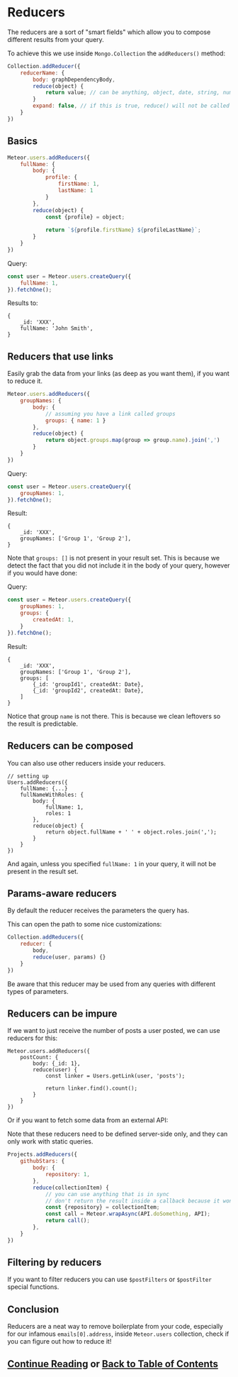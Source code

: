 # Reducers

The reducers are a sort of "smart fields" which allow you to compose different results
from your query.

To achieve this we use inside `Mongo.Collection` the `addReducers()` method:
```js
Collection.addReducer({
    reducerName: {
        body: graphDependencyBody,
        reduce(object) {
            return value; // can be anything, object, date, string, number, etc
        }
        expand: false, // if this is true, reduce() will not be called and body() will not be cleaned
    }
})
```

## Basics

```js
Meteor.users.addReducers({
    fullName: {
        body: {
            profile: {
                firstName: 1,
                lastName: 1
            }
        },
        reduce(object) {
            const {profile} = object;
            
            return `${profile.firstName} ${profileLastName}`;
        }
    }
})
```

Query:
```js
const user = Meteor.users.createQuery({
    fullName: 1,
}).fetchOne();
```

Results to:
```
{
    _id: 'XXX',
    fullName: 'John Smith',
}
```

## Reducers that use links

Easily grab the data from your links (as deep as you want them), if you want to reduce it.

```js
Meteor.users.addReducers({
    groupNames: { 
        body: {
            // assuming you have a link called groups
            groups: { name: 1 } 
        },
        reduce(object) {
            return object.groups.map(group => group.name).join(',')
        }
    }
})
```

Query:
```js
const user = Meteor.users.createQuery({
    groupNames: 1,
}).fetchOne();
```

Result:
```
{
    _id: 'XXX',
    groupNames: ['Group 1', 'Group 2'],
}
```

Note that `groups: []` is not present in your result set. This is because we detect the fact that you
did not include it in the body of your query, however if you would have done:

Query:
```js
const user = Meteor.users.createQuery({
    groupNames: 1,
    groups: {
        createdAt: 1,
    }
}).fetchOne();
```

Result:
```
{
    _id: 'XXX',
    groupNames: ['Group 1', 'Group 2'],
    groups: [
        {_id: 'groupId1', createdAt: Date},
        {_id: 'groupId2', createdAt: Date},
    ]
}
```

Notice that group `name` is not there. This is because we clean leftovers so the result is predictable.

## Reducers can be composed

You can also use other reducers inside your reducers.

```
// setting up
Users.addReducers({
    fullName: {...}
    fullNameWithRoles: {
        body: {
            fullName: 1,
            roles: 1
        },
        reduce(object) {
            return object.fullName + ' ' + object.roles.join(',');
        }
    }
})
```

And again, unless you specified `fullName: 1` in your query, it will not be present in the result set.

## Params-aware reducers

By default the reducer receives the parameters the query has.

This can open the path to some nice customizations:
```js
Collection.addReducers({
    reducer: {
        body,
        reduce(user, params) {}
    }
})
```

Be aware that this reducer may be used from any queries with different types of parameters.

## Reducers can be impure

If we want to just receive the number of posts a user posted, we can use reducers for this:

```
Meteor.users.addReducers({
    postCount: {
        body: {_id: 1},
        reduce(user) {
            const linker = Users.getLink(user, 'posts');
            
            return linker.find().count();
        }
    }
})
```

Or if you want to fetch some data from an external API:

Note that these reducers need to be defined server-side only, and they can only work with static queries.

```js
Projects.addReducers({
    githubStars: {
        body: {
            repository: 1,
        },
        reduce(collectionItem) {
            // you can use anything that is in sync
            // don't return the result inside a callback because it won't work.
            const {repository} = collectionItem;
            const call = Meteor.wrapAsync(API.doSomething, API);
            return call();
        },
    }
})
```

## Filtering by reducers

If you want to filter reducers you can use `$postFilters` or `$postFilter` special functions.

## Conclusion

Reducers are a neat way to remove boilerplate from your code, especially for our infamous `emails[0].address`,
inside `Meteor.users` collection, check if you can figure out how to reduce it!

## [Continue Reading](named_queries.md) or [Back to Table of Contents](index.md)